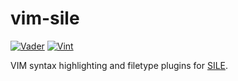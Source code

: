 # vim-sile

[![Vader](https://github.com/sile-typesetter/vim-sile/workflows/Vader/badge.svg)](https://github.com/sile-typesetter/vim-sile/actions?workflow=Vader)
[![Vint](https://github.com/sile-typesetter/vim-sile/workflows/Vint/badge.svg)](https://github.com/sile-typesetter/vim-sile/actions?workflow=Vint)

VIM syntax highlighting and filetype plugins for [SILE][sile].

  [sile]: https://sile-typesetter.org

